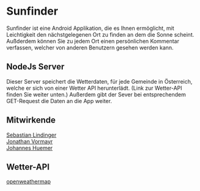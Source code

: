 # Sunfinder
Sunfinder ist eine Android Applikation, die es Ihnen ermöglicht, mit Leichtigkeit den nächstgelegenen Ort zu finden an dem die Sonne scheint. Außderdem können Sie zu jedem Ort einen persönlichen Kommentar verfassen, welcher von anderen Benutzern gesehen werden kann.

## NodeJs Server
Dieser Server speichert die Wetterdaten, für jede Gemeinde in Österreich, welche er sich von einer Wetter API herunterlädt. (Link zur Wetter-API finden Sie weiter unten.) Außerdem gibt der Sever bei entsprechendem GET-Request die Daten an die App weiter.

## Mitwirkende
[Sebastian Lindinger](https://github.com/sebastianLindinger/) <br>
[Jonathan Vormayr](https://github.com/jonathanvormayr/) <br>
[Johannes Huemer](https://github.com/Jhuemer17/) <br>

## Wetter-API
[openweathermap](https://openweathermap.org/)



